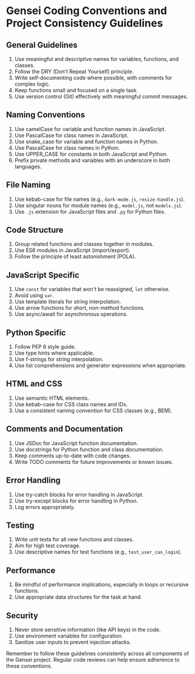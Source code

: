 # Gensei Coding Conventions and Project Consistency Guidelines

## General Guidelines

1. Use meaningful and descriptive names for variables, functions, and classes.
2. Follow the DRY (Don't Repeat Yourself) principle.
3. Write self-documenting code where possible, with comments for complex logic.
4. Keep functions small and focused on a single task.
5. Use version control (Git) effectively with meaningful commit messages.

## Naming Conventions

1. Use camelCase for variable and function names in JavaScript.
2. Use PascalCase for class names in JavaScript.
3. Use snake_case for variable and function names in Python.
4. Use PascalCase for class names in Python.
5. Use UPPER_CASE for constants in both JavaScript and Python.
6. Prefix private methods and variables with an underscore in both languages.

## File Naming

1. Use kebab-case for file names (e.g., `dark-mode.js`, `resize-handle.js`).
2. Use singular nouns for module names (e.g., `model.js`, not `models.js`).
3. Use `.js` extension for JavaScript files and `.py` for Python files.

## Code Structure

1. Group related functions and classes together in modules.
2. Use ES6 modules in JavaScript (import/export).
3. Follow the principle of least astonishment (POLA).

## JavaScript Specific

1. Use `const` for variables that won't be reassigned, `let` otherwise.
2. Avoid using `var`.
3. Use template literals for string interpolation.
4. Use arrow functions for short, non-method functions.
5. Use async/await for asynchronous operations.

## Python Specific

1. Follow PEP 8 style guide.
2. Use type hints where applicable.
3. Use f-strings for string interpolation.
4. Use list comprehensions and generator expressions when appropriate.

## HTML and CSS

1. Use semantic HTML elements.
2. Use kebab-case for CSS class names and IDs.
3. Use a consistent naming convention for CSS classes (e.g., BEM).

## Comments and Documentation

1. Use JSDoc for JavaScript function documentation.
2. Use docstrings for Python function and class documentation.
3. Keep comments up-to-date with code changes.
4. Write TODO comments for future improvements or known issues.

## Error Handling

1. Use try-catch blocks for error handling in JavaScript.
2. Use try-except blocks for error handling in Python.
3. Log errors appropriately.

## Testing

1. Write unit tests for all new functions and classes.
2. Aim for high test coverage.
3. Use descriptive names for test functions (e.g., `test_user_can_login`).

## Performance

1. Be mindful of performance implications, especially in loops or recursive functions.
2. Use appropriate data structures for the task at hand.

## Security

1. Never store sensitive information (like API keys) in the code.
2. Use environment variables for configuration.
3. Sanitize user inputs to prevent injection attacks.

Remember to follow these guidelines consistently across all components of the Gensei project. Regular code reviews can help ensure adherence to these conventions.
